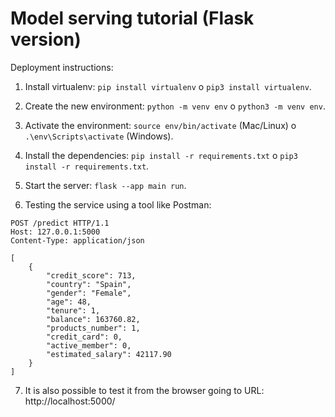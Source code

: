 # Model serving tutorial (Flask version)

Deployment instructions:

1. Install virtualenv: `pip install virtualenv` o `pip3 install virtualenv`.

2. Create the new environment: `python -m venv env` o `python3 -m venv env`.

3. Activate the environment: `source env/bin/activate` (Mac/Linux) o `.\env\Scripts\activate` (Windows).

4. Install the dependencies: `pip install -r requirements.txt` o `pip3 install -r requirements.txt`.

5. Start the server: `flask --app main run`.

6. Testing the service using a tool like Postman:

```
POST /predict HTTP/1.1
Host: 127.0.0.1:5000
Content-Type: application/json

[
	{
		"credit_score": 713,
	    "country": "Spain",
	    "gender": "Female",
	    "age": 48,
	    "tenure": 1,
	    "balance": 163760.82,
	    "products_number": 1,
	    "credit_card": 0,
	    "active_member": 0,
	    "estimated_salary": 42117.90
	}
]
```

7. It is also possible to test it from the browser going to URL: http://localhost:5000/